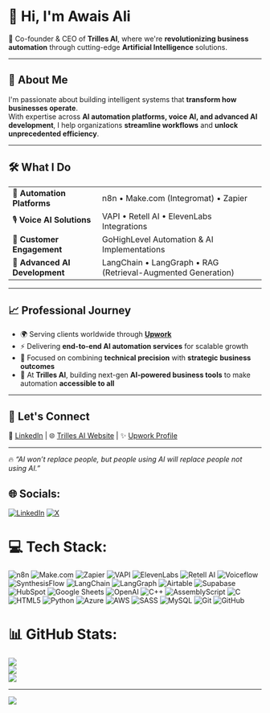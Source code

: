 # 👋 Hi, I'm **Awais Ali**

🚀 Co-founder & CEO of **Trilles AI**, where we're **revolutionizing business automation** through cutting-edge **Artificial Intelligence** solutions.

---

## 🌟 About Me
I'm passionate about building intelligent systems that **transform how businesses operate**.  
With expertise across **AI automation platforms, voice AI, and advanced AI development**, I help organizations **streamline workflows** and **unlock unprecedented efficiency**.  

---

## 🛠️ What I Do

<table>
  <tr>
    <td>🤖 <b>Automation Platforms</b></td>
    <td>n8n • Make.com (Integromat) • Zapier</td>
  </tr>
  <tr>
    <td>🎙️ <b>Voice AI Solutions</b></td>
    <td>VAPI • Retell AI • ElevenLabs Integrations</td>
  </tr>
  <tr>
    <td>💬 <b>Customer Engagement</b></td>
    <td>GoHighLevel Automation & AI Implementations</td>
  </tr>
  <tr>
    <td>🧠 <b>Advanced AI Development</b></td>
    <td>LangChain • LangGraph • RAG (Retrieval-Augmented Generation)</td>
  </tr>
</table>

---

## 📈 Professional Journey

- 🌍 Serving clients worldwide through **[Upwork](https://www.upwork.com/)**  
- ⚡ Delivering **end-to-end AI automation services** for scalable growth  
- 🎯 Focused on combining **technical precision** with **strategic business outcomes**  
- 🏢 At **Trilles AI**, building next-gen **AI-powered business tools** to make automation **accessible to all**  

---

## 🤝 Let's Connect
💼 [LinkedIn](https://www.linkedin.com/in/awais-ali-93115237b) | 🌐 [Trilles AI Website](https://trilles.ai) | ✨ [Upwork Profile](https://www.upwork.com/)

---

🔥 *“AI won’t replace people, but people using AI will replace people not using AI.”*  


## 🌐 Socials:
[![LinkedIn](https://img.shields.io/badge/LinkedIn-%230077B5.svg?logo=linkedin&logoColor=white)](https://linkedin.com/in/https://www.linkedin.com/in/awais-ali-93115237b) [![X](https://img.shields.io/badge/X-black.svg?logo=X&logoColor=white)](https://x.com/https://x.com/AwaisAli181673?t=bskYe_eWa_wk60Qvei4qzg&s=09) 

# 💻 Tech Stack:

<!-- 🔥 Added Tools -->

![n8n](https://img.shields.io/badge/n8n-%23E31C5F.svg?style=for-the-badge&logo=n8n&logoColor=white) 
![Make.com](https://img.shields.io/badge/Make.com-%230078D7.svg?style=for-the-badge&logo=make&logoColor=white) 
![Zapier](https://img.shields.io/badge/Zapier-%23FF4A00.svg?style=for-the-badge&logo=zapier&logoColor=white) 
![VAPI](https://img.shields.io/badge/VAPI-%23000000.svg?style=for-the-badge&logo=voipdotms&logoColor=white) 
![ElevenLabs](https://img.shields.io/badge/ElevenLabs-%23FF6F00.svg?style=for-the-badge&logo=elevenlabs&logoColor=white) 
![Retell AI](https://img.shields.io/badge/Retell%20AI-%2300BFFF.svg?style=for-the-badge&logo=ai&logoColor=white) 
![Voiceflow](https://img.shields.io/badge/Voiceflow-%23007ACC.svg?style=for-the-badge&logo=voiceflow&logoColor=white) 
![SynthesisFlow](https://img.shields.io/badge/SynthesisFlow-%23A020F0.svg?style=for-the-badge&logo=ai&logoColor=white) 
![LangChain](https://img.shields.io/badge/LangChain-%2300A67E.svg?style=for-the-badge&logo=chainlink&logoColor=white) 
![LangGraph](https://img.shields.io/badge/LangGraph-%23121011.svg?style=for-the-badge&logo=graph&logoColor=white) 
![Airtable](https://img.shields.io/badge/Airtable-%23FFB300.svg?style=for-the-badge&logo=airtable&logoColor=white) 
![Supabase](https://img.shields.io/badge/Supabase-%233FCF8E.svg?style=for-the-badge&logo=supabase&logoColor=white) 
![HubSpot](https://img.shields.io/badge/HubSpot-%23FF7A59.svg?style=for-the-badge&logo=hubspot&logoColor=white) 
![Google Sheets](https://img.shields.io/badge/Google%20Sheets-%2334A853.svg?style=for-the-badge&logo=google-sheets&logoColor=white) 
![OpenAI](https://img.shields.io/badge/OpenAI-%23412991.svg?style=for-the-badge&logo=openai&logoColor=white)
![C++](https://img.shields.io/badge/c++-%2300599C.svg?style=for-the-badge&logo=c%2B%2B&logoColor=white) 
![AssemblyScript](https://img.shields.io/badge/assembly%20script-%23000000.svg?style=for-the-badge&logo=assemblyscript&logoColor=white) 
![C](https://img.shields.io/badge/c-%2300599C.svg?style=for-the-badge&logo=c&logoColor=white) 
![HTML5](https://img.shields.io/badge/html5-%23E34F26.svg?style=for-the-badge&logo=html5&logoColor=white) 
![Python](https://img.shields.io/badge/python-3670A0?style=for-the-badge&logo=python&logoColor=ffdd54) 
![Azure](https://img.shields.io/badge/azure-%230072C6.svg?style=for-the-badge&logo=microsoftazure&logoColor=white) 
![AWS](https://img.shields.io/badge/AWS-%23FF9900.svg?style=for-the-badge&logo=amazon-aws&logoColor=white) 
![SASS](https://img.shields.io/badge/SASS-hotpink.svg?style=for-the-badge&logo=SASS&logoColor=white) 
![MySQL](https://img.shields.io/badge/mysql-4479A1.svg?style=for-the-badge&logo=mysql&logoColor=white) 
![Git](https://img.shields.io/badge/git-%23F05033.svg?style=for-the-badge&logo=git&logoColor=white) 
![GitHub](https://img.shields.io/badge/github-%23121011.svg?style=for-the-badge&logo=github&logoColor=white) 


# 📊 GitHub Stats:
![](https://github-readme-stats.vercel.app/api?username=Awaisali36&theme=default&hide_border=false&include_all_commits=true&count_private=true)<br/>
![](https://nirzak-streak-stats.vercel.app/?user=Awaisali36&theme=default&hide_border=false)<br/>
![](https://github-readme-stats.vercel.app/api/top-langs/?username=Awaisali36&theme=default&hide_border=false&include_all_commits=true&count_private=true&layout=compact)

---
[![](https://visitcount.itsvg.in/api?id=Awaisali36&icon=0&color=0)](https://visitcount.itsvg.in)

<!-- Proudly created with GPRM ( https://gprm.itsvg.in ) -->
